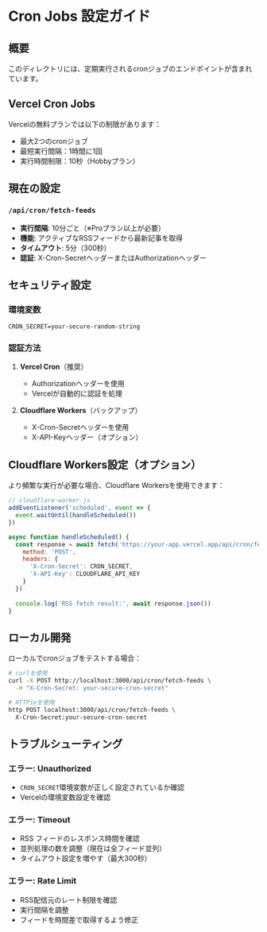 # Cron Jobs 設定ガイド

## 概要
このディレクトリには、定期実行されるcronジョブのエンドポイントが含まれています。

## Vercel Cron Jobs
Vercelの無料プランでは以下の制限があります：
- 最大2つのcronジョブ
- 最短実行間隔：1時間に1回
- 実行時間制限：10秒（Hobbyプラン）

## 現在の設定

### `/api/cron/fetch-feeds`
- **実行間隔**: 10分ごと（※Proプラン以上が必要）
- **機能**: アクティブなRSSフィードから最新記事を取得
- **タイムアウト**: 5分（300秒）
- **認証**: X-Cron-SecretヘッダーまたはAuthorizationヘッダー

## セキュリティ設定

### 環境変数
```env
CRON_SECRET=your-secure-random-string
```

### 認証方法
1. **Vercel Cron**（推奨）
   - Authorizationヘッダーを使用
   - Vercelが自動的に認証を処理

2. **Cloudflare Workers**（バックアップ）
   - X-Cron-Secretヘッダーを使用
   - X-API-Keyヘッダー（オプション）

## Cloudflare Workers設定（オプション）

より頻繁な実行が必要な場合、Cloudflare Workersを使用できます：

```javascript
// cloudflare-worker.js
addEventListener('scheduled', event => {
  event.waitUntil(handleScheduled())
})

async function handleScheduled() {
  const response = await fetch('https://your-app.vercel.app/api/cron/fetch-feeds', {
    method: 'POST',
    headers: {
      'X-Cron-Secret': CRON_SECRET,
      'X-API-Key': CLOUDFLARE_API_KEY
    }
  })
  
  console.log('RSS fetch result:', await response.json())
}
```

## ローカル開発

ローカルでcronジョブをテストする場合：

```bash
# curlを使用
curl -X POST http://localhost:3000/api/cron/fetch-feeds \
  -H "X-Cron-Secret: your-secure-cron-secret"

# HTTPieを使用
http POST localhost:3000/api/cron/fetch-feeds \
  X-Cron-Secret:your-secure-cron-secret
```

## トラブルシューティング

### エラー: Unauthorized
- `CRON_SECRET`環境変数が正しく設定されているか確認
- Vercelの環境変数設定を確認

### エラー: Timeout
- RSS フィードのレスポンス時間を確認
- 並列処理の数を調整（現在は全フィード並列）
- タイムアウト設定を増やす（最大300秒）

### エラー: Rate Limit
- RSS配信元のレート制限を確認
- 実行間隔を調整
- フィードを時間差で取得するよう修正